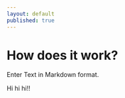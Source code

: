 ```yaml
---
layout: default
published: true
---
```

# How does it work?

Enter Text in Markdown format.

Hi hi hi!!